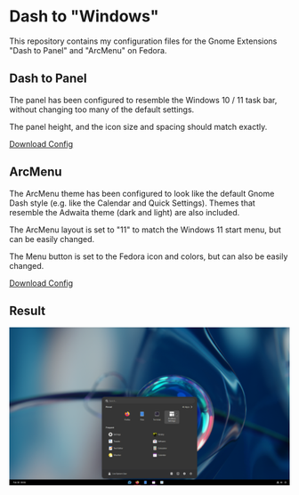 # Dash to "Windows"
This repository contains my configuration files for the Gnome Extensions "Dash to Panel" and "ArcMenu" on Fedora.

## Dash to Panel
The panel has been configured to resemble the Windows 10 / 11 task bar, without changing too many of the default settings.

The panel height, and the icon size and spacing should match exactly.

[Download Config](./DashToPanel.cfg?raw=1)

## ArcMenu
The ArcMenu theme has been configured to look like the default Gnome Dash style (e.g. like the Calendar and Quick Settings). 
Themes that resemble the Adwaita theme (dark and light) are also included.

The ArcMenu layout is set to "11" to match the Windows 11 start menu, but can be easily changed.

The Menu button is set to the Fedora icon and colors, but can also be easily changed.

[Download Config](./ArcMenu.cfg?raw=1)

## Result
![Screenshot of the Result](./Screenshot.png)
